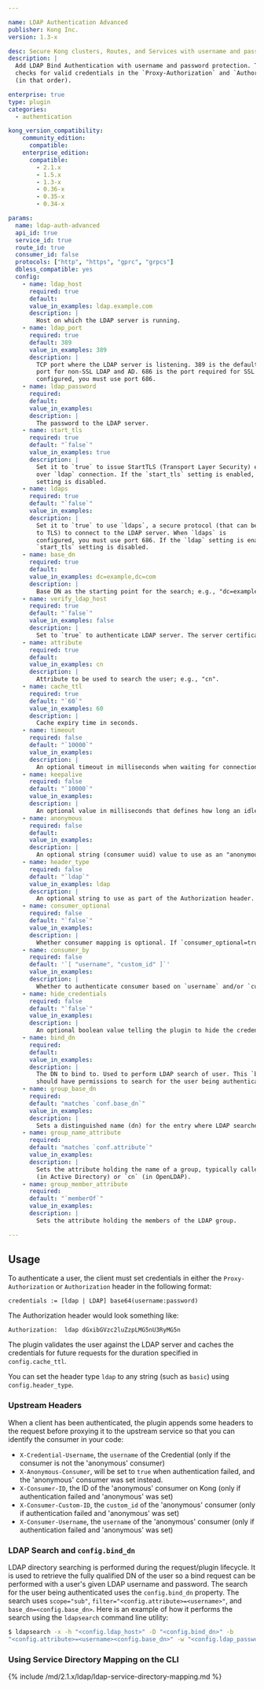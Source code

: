 ```yaml
---

name: LDAP Authentication Advanced
publisher: Kong Inc.
version: 1.3-x

desc: Secure Kong clusters, Routes, and Services with username and password protection
description: |
  Add LDAP Bind Authentication with username and password protection. The plugin
  checks for valid credentials in the `Proxy-Authorization` and `Authorization` header
  (in that order).

enterprise: true
type: plugin
categories:
  - authentication

kong_version_compatibility:
    community_edition:
      compatible:
    enterprise_edition:
      compatible:
        - 2.1.x
        - 1.5.x
        - 1.3-x
        - 0.36-x
        - 0.35-x
        - 0.34-x

params:
  name: ldap-auth-advanced
  api_id: true
  service_id: true
  route_id: true
  consumer_id: false
  protocols: ["http", "https", "gprc", "grpcs"]
  dbless_compatible: yes
  config:
    - name: ldap_host
      required: true
      default:
      value_in_examples: ldap.example.com
      description: |
        Host on which the LDAP server is running.
    - name: ldap_port
      required: true
      default: 389
      value_in_examples: 389
      description: |
        TCP port where the LDAP server is listening. 389 is the default
        port for non-SSL LDAP and AD. 686 is the port required for SSL LDAP and AD. If `ldaps` is
        configured, you must use port 686.
    - name: ldap_password
      required:
      default:
      value_in_examples:
      description: |
        The password to the LDAP server.
    - name: start_tls
      required: true
      default: "`false`"
      value_in_examples: true
      description: |
        Set it to `true` to issue StartTLS (Transport Layer Security) extended operation
        over `ldap` connection. If the `start_tls` setting is enabled, ensure the `ldaps`
        setting is disabled.
    - name: ldaps
      required: true
      default: "`false`"
      value_in_examples:
      description: |
        Set it to `true` to use `ldaps`, a secure protocol (that can be configured
        to TLS) to connect to the LDAP server. When `ldaps` is
        configured, you must use port 686. If the `ldap` setting is enabled, ensure the
        `start_tls` setting is disabled.
    - name: base_dn
      required: true
      default:
      value_in_examples: dc=example,dc=com
      description: |
        Base DN as the starting point for the search; e.g., "dc=example,dc=com".
    - name: verify_ldap_host
      required: true
      default: "`false`"
      value_in_examples: false
      description: |
        Set to `true` to authenticate LDAP server. The server certificate will be verified according to the CA certificates specified by the `lua_ssl_trusted_certificate` directive.
    - name: attribute
      required: true
      default:
      value_in_examples: cn
      description: |
        Attribute to be used to search the user; e.g., "cn".
    - name: cache_ttl
      required: true
      default: "`60`"
      value_in_examples: 60
      description: |
        Cache expiry time in seconds.
    - name: timeout
      required: false
      default: "`10000`"
      value_in_examples:
      description: |
        An optional timeout in milliseconds when waiting for connection with LDAP server.
    - name: keepalive
      required: false
      default: "`10000`"
      value_in_examples:
      description: |
        An optional value in milliseconds that defines how long an idle connection to LDAP server will live before being closed.
    - name: anonymous
      required: false
      default:
      value_in_examples:
      description: |
        An optional string (consumer uuid) value to use as an "anonymous" consumer if authentication fails. If empty (default), the request will fail with an authentication failure `4xx`. The value must refer to the Consumer `id` attribute that is internal to Kong; **not** its `custom_id`.
    - name: header_type
      required: false
      default: "`ldap`"
      value_in_examples: ldap
      description: |
        An optional string to use as part of the Authorization header. By default, a valid Authorization header looks like this: `Authorization: ldap base64(username:password)`. If `header_type` is set to "basic" then the Authorization header would be `Authorization: basic base64(username:password)`. Note that `header_type` can take any string, not just `"ldap"` and `"basic"`.
    - name: consumer_optional
      required: false
      default: "`false`"
      value_in_examples:
      description: |
        Whether consumer mapping is optional. If `consumer_optional=true`, the plugin will not attempt to associate a consumer with the LDAP authenticated user. If `consumer_optional=false`, LDAP authenticated users can still access upstream resources. To prevent access from LDAP users that are not associated with consumers, set `consumer_optional=false`, set the `anonymous` field to an existing `consumer_id`, then use the Request Termination plugin to deny any requests from the anonymous consumer.
    - name: consumer_by
      required: false
      default: '`[ "username", "custom_id" ]`'
      value_in_examples:
      description: |
        Whether to authenticate consumer based on `username` and/or `custom_id`.
    - name: hide_credentials
      required: false
      default: "`false`"
      value_in_examples:
      description: |
        An optional boolean value telling the plugin to hide the credential to the upstream server. It will be removed by Kong before proxying the request.
    - name: bind_dn
      required:
      default:
      value_in_examples:
      description: |
        The DN to bind to. Used to perform LDAP search of user. This `bind_dn`
        should have permissions to search for the user being authenticated.
    - name: group_base_dn
      required:
      default: "matches `conf.base_dn`"
      value_in_examples:
      description: |
        Sets a distinguished name (dn) for the entry where LDAP searches for groups begin.
    - name: group_name_attribute
      required:
      default: "matches `conf.attribute`"
      value_in_examples:
      description: |
        Sets the attribute holding the name of a group, typically called `name`
        (in Active Directory) or `cn` (in OpenLDAP).
    - name: group_member_attribute
      required:
      default: "`memberOf`"
      value_in_examples:
      description: |
        Sets the attribute holding the members of the LDAP group.

---
```


## Usage

To authenticate a user, the client must set credentials in either the
`Proxy-Authorization` or `Authorization` header in the following format:

    credentials := [ldap | LDAP] base64(username:password)

The Authorization header would look something like:

    Authorization:  ldap dGxibGVzc2luZzpLMG5nU3RyMG5n

The plugin validates the user against the LDAP server and caches the
credentials for future requests for the duration specified in
`config.cache_ttl`.

You can set the header type `ldap` to any string (such as `basic`) using
`config.header_type`.



### Upstream Headers

When a client has been authenticated, the plugin appends some headers to the
request before proxying it to the upstream service so that you can identify
the consumer in your code:

* `X-Credential-Username`, the `username` of the Credential (only if the
consumer is not the 'anonymous' consumer)
* `X-Anonymous-Consumer`, will be set to `true` when authentication failed, and
the 'anonymous' consumer was set instead.
* `X-Consumer-ID`, the ID of the 'anonymous' consumer on Kong (only if
authentication failed and 'anonymous' was set)
* `X-Consumer-Custom-ID`, the `custom_id` of the 'anonymous' consumer (only if
authentication failed and 'anonymous' was set)
* `X-Consumer-Username`, the `username` of the 'anonymous' consumer (only if
authentication failed and 'anonymous' was set)


### LDAP Search and `config.bind_dn`

LDAP directory searching is performed during the request/plugin lifecycle. It is
used to retrieve the fully qualified DN of the user so a bind
request can be performed with a user's given LDAP username and password. The
search for the user being authenticated uses the `config.bind_dn` property. The
search uses `scope="sub"`, `filter="<config.attribute>=<username>"`, and
`base_dn=<config.base_dn>`. Here is an example of how it performs the search
using the `ldapsearch` command line utility:

```bash
$ ldapsearch -x -h "<config.ldap_host>" -D "<config.bind_dn>" -b
"<config.attribute>=<username><config.base_dn>" -w "<config.ldap_password>"
```

[api-object]: /latest/admin-api/#api-object
[configuration]: /latest/configuration
[consumer-object]: /latest/admin-api/#consumer-object
[faq-authentication]: /about/faq/#how-can-i-add-an-authentication-layer-on-a-microservice/api?


### Using Service Directory Mapping on the CLI

{% include /md/2.1.x/ldap/ldap-service-directory-mapping.md %}
